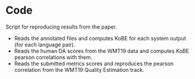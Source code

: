 # Code
Script for reproducing results from the paper. 
* Reads the annotated files and computes KoBE  for each system output (for each language pair).
* Reads the human DA scores from the WMT19 data and computes KoBE pearson correlations with them.
* Reads the submitted metrics scores and reproduces the pearson correlation from the WMT19 Quality Estimation track.